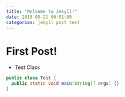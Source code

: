```yaml
---
title: "Welcome to Jekyll!"
date: 2018-05-21 00:01:00
categories: jekyll post test
---
```

# First Post!
* Test Class
```java
public class Test {
  public static void main(String[] args) {}
}
```
